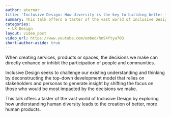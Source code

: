 ```yaml
---
author: aternar
title: 'Inclusive Design: How diversity is the key to building better technology'
summary: This talk offers a taster of the vast world of Inclusive Design by exploring how understanding human diversity leads to the creation of better, more human products.
categories:
 - UX Design
layout: video_post
video_url: https://www.youtube.com/embed/hnS4ftya7OQ
short-author-aside: true
---
```


When creating services, products or spaces, the decisions we make can directly enhance or inhibit the participation of people and communities.

Inclusive Design seeks to challenge our existing understanding and thinking by deconstructing the top-down development model that relies on stakeholders and personas to generate insight by shifting the focus on those who would be most impacted by the decisions we make.

This talk offers a taster of the vast world of Inclusive Design by exploring how understanding human diversity leads to the creation of better, more human products.

